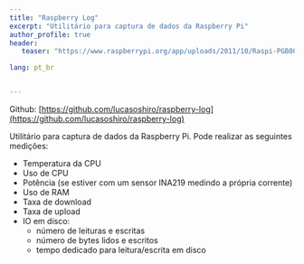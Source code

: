 ```yaml
---
title: "Raspberry Log"
excerpt: "Utilitário para captura de dados da Raspberry Pi"
author_profile: true
header:
   teaser: "https://www.raspberrypi.org/app/uploads/2011/10/Raspi-PGB001-300x267.png"

lang: pt_br


---
```


Github: [https://github.com/lucasoshiro/raspberry-log](https://github.com/lucasoshiro/raspberry-log)

Utilitário para captura de dados da Raspberry Pi. Pode realizar as seguintes
medições:

- Temperatura da CPU
- Uso de CPU
- Potência (se estiver com um sensor INA219 medindo a própria corrente)
- Uso de RAM
- Taxa de download
- Taxa de upload
- IO em disco:
  - número de leituras e escritas
  - número de bytes lidos e escritos
  - tempo dedicado para leitura/escrita em disco
